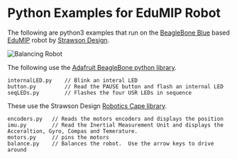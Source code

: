Python Examples for EduMIP Robot
================================

The following are python3 examples that run on the
[BeagleBone Blue](http://beagleboard.org/blue) based 
[EduMIP](http://strawsondesign.com/#!edumip-about) robot by
[Strawson Design](http://strawsondesign.com/).

![Balancing Robot](./balancingRobot.jpg "Balancing Robot")

The following use the [Adafruit BeagleBone python library](https://learn.adafruit.com/setting-up-io-python-library-on-beaglebone-black/overview).
```
internalLED.py    // Blink an interal LED
button.py         // Read the PAUSE button and flash an internal LED
seqLEDs.py        // Flashes the four USR LEDs in sequence
```
These use the Strawson Design [Robotics Cape library](http://strawsondesign.com/#!manual-install).
```
encoders.py   // Reads the motors encoders and displays the position
imu.py        // Read the Inertial Measurement Unit and displays the Acceraltion, Gyro, Compas and Temerature.
motors.py     // pins the motors
balance.py    // Balances the robot.  Use the arrow keys to drive around
```

